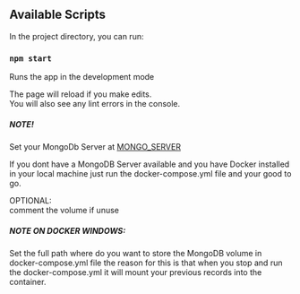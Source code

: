 
## Available Scripts

In the project directory, you can run:

### `npm start`

Runs the app in the development mode

The page will reload if you make edits.<br>
You will also see any lint errors in the console.



##### NOTE!
Set your MongoDb Server at [MONGO_SERVER](https://github.com/kybDev/react-exam-api/blob/master/nodemon.json)

If you dont have a MongoDB Server available and you have Docker installed in your local machine just run the docker-compose.yml file and your good to go.<br>

OPTIONAL: <br>
comment the volume if unuse
##### NOTE ON DOCKER WINDOWS:
Set the full path where do you want to store the MongoDB volume in docker-compose.yml file the reason for this is that when you stop and run the docker-compose.yml it will mount your previous records into the container.


